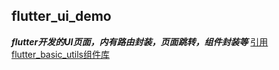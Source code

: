 ## flutter_ui_demo
***flutter开发的UI页面，内有路由封装，页面跳转，组件封装等***
<a href="https://github.com/RunningHappy/flutter_basic_utils" target="_blank">引用flutter_basic_utils组件库</a>

